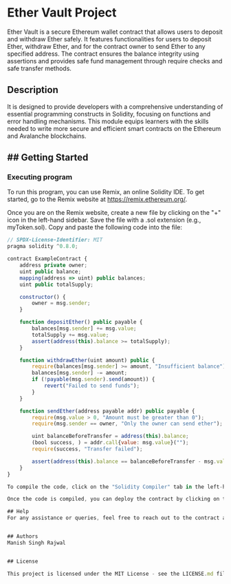 # Ether Vault Project

Ether Vault is a secure Ethereum wallet contract that allows users to deposit and withdraw Ether safely. It features functionalities for users to deposit Ether, withdraw Ether, and for the contract owner to send Ether to any specified address. The contract ensures the balance integrity using assertions and provides safe fund management through require checks and safe transfer methods.

## Description 

It is designed to provide developers with a comprehensive understanding of essential programming constructs in Solidity, focusing on functions and error handling mechanisms. This module equips learners with the skills needed to write more secure and efficient smart contracts on the Ethereum and Avalanche blockchains.

## ## Getting Started

### Executing program

To run this program, you can use Remix, an online Solidity IDE. To get started, go to the Remix website at https://remix.ethereum.org/.

Once you are on the Remix website, create a new file by clicking on the "+" icon in the left-hand sidebar. Save the file with a .sol extension (e.g., myToken.sol). Copy and paste the following code into the file:

```javascript
// SPDX-License-Identifier: MIT
pragma solidity ^0.8.0;

contract ExampleContract {
    address private owner;
    uint public balance;
    mapping(address => uint) public balances;
    uint public totalSupply;

    constructor() {
        owner = msg.sender;
    }

    function depositEther() public payable {
        balances[msg.sender] += msg.value;
        totalSupply += msg.value;
        assert(address(this).balance >= totalSupply);
    }

    function withdrawEther(uint amount) public {
        require(balances[msg.sender] >= amount, "Insufficient balance");
        balances[msg.sender] -= amount;
        if (!payable(msg.sender).send(amount)) {
            revert("Failed to send funds");
        }
    }

    function sendEther(address payable addr) public payable {
        require(msg.value > 0, "Amount must be greater than 0");
        require(msg.sender == owner, "Only the owner can send ether");

        uint balanceBeforeTransfer = address(this).balance;
        (bool success, ) = addr.call{value: msg.value}("");
        require(success, "Transfer failed");

        assert(address(this).balance == balanceBeforeTransfer - msg.value);
    }
}

To compile the code, click on the "Solidity Compiler" tab in the left-hand sidebar. Make sure the "Compiler" option is set to "0.8.18" (or another compatible version), and then click on the "Compile MyToken.sol" button.

Once the code is compiled, you can deploy the contract by clicking on the "Deploy & Run Transactions" tab in the left-hand sidebar. Select the "MyToken" contract from the dropdown menu, and then click on the "Deploy" button.

## Help
For any assistance or queries, feel free to reach out to the contract author via [email](rajwalmanish91@gmail.com).


## Authors
Manish Singh Rajwal


## License

This project is licensed under the MIT License - see the LICENSE.md file for details
